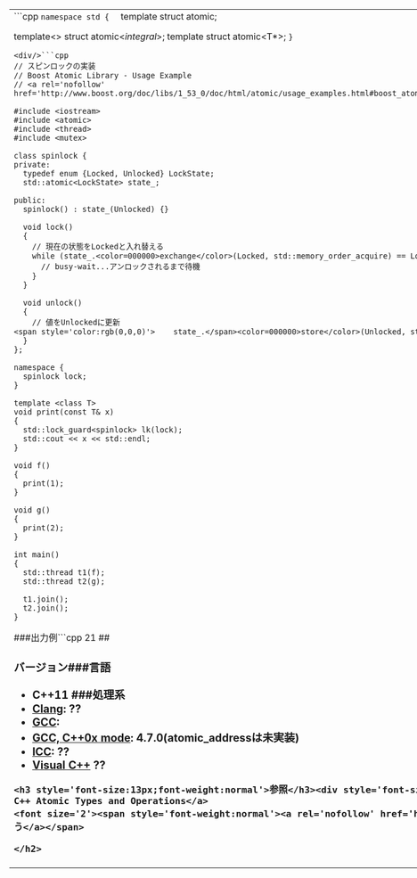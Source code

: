 <table style='width:877px' cellspacing='0'><tbody><tr><td><div dir='ltr'><div/>```cpp
<code>namespace std {</code>
<code>  </code>template<class T> struct atomic;

  template<> struct atomic<<i>integral</i>>;
  template<class T> struct atomic<T*>;
<code>}</code>
```##概要<p><code>atomic</code>クラスは、型<code>T</code>をアトミック操作するためのクラスである。整数型およびポインタに対する特殊化が提供されており、それぞれに特化した演算が用意されている。その他の型に<code>atomic</code>クラスを使用する場合、型<code>T</code>はtrivially copyable (TODO)である必要がある。特殊化された整数型および<code>bool</code>型にはそれぞれ<code>atomic_T</code>という名前の<code>typedef</code>が提供される。</p><table style='border-collapse:collapse;border-color:rgb(136,136,136);border-width:1px' cellspacing='0' bordercolor='#888' border='1'><tbody><tr><td style='width:142px;height:15px'> 名前付きアトミック型</td><td style='width:195px;height:15px'> テンプレート引数となる整数型</td></tr><tr><td style='width:142px;height:15px'><code> atomic_char</code></td><td style='width:195px;height:15px'><code> char</code></td></tr><tr><td style='width:142px;height:15px'><code> atomic_schar</code></td><td style='width:195px;height:15px'><code> signed char</code></td></tr><tr><td style='width:142px;height:15px'><code> atomic_uchar</code></td><td style='width:195px;height:15px'><code> unsigned char</code></td></tr><tr><td style='width:142px;height:15px'><code> atomic_short</code></td><td style='width:195px;height:15px'><code> short</code></td></tr><tr><td style='width:142px;height:15px'><code> atomic_ushort</code></td><td style='width:195px;height:15px'><code> unsigned short</code></td></tr><tr><td style='width:142px;height:15px'><code> atomic_int</code></td><td style='width:195px;height:15px'><code> int</code></td></tr><tr><td style='width:142px;height:15px'><code> atomic_long</code></td><td style='width:195px;height:15px'><code> long</code></td></tr><tr><td style='width:142px;height:15px'><code> atomic_ulong</code></td><td style='width:195px;height:15px'><code> unsigned long</code></td></tr><tr><td style='width:142px;height:15px'><code> atomic_llong</code></td><td style='width:195px;height:15px'><code> long long</code></td></tr><tr><td><code> atomic_ullong</code></td><td><code> unsigned long long</code></td></tr><tr><td><code> atomic_char16_t</code></td><td><code> char16_t</code></td></tr><tr><td><code> atomic_char32_t</code></td><td><code> char32_t</code></td></tr><tr><td><code> atomic_wchar_t</code></td><td><code> wchar_t</code></td></tr><tr><td><code> atomic_bool</code></td><td><code> bool</code></td></tr></tbody></table>また、<inttypes.h>で定義される整数型に対する以下の<code>typedef</code>も提供される。<table style='border-collapse:collapse;border-color:rgb(136,136,136);border-width:1px' cellspacing='0' bordercolor='#888' border='1'><tbody><tr><td style='width:162px;height:15px'> 名前付きアトミック型</td><td style='width:188px;height:15px'> テンプレート引数となる整数型</td></tr><tr><td style='width:162px;height:12px'><code> atomic_int_least8_t</code></td><td style='width:188px;height:12px'><code> int_least8_t</code></td></tr><tr><td style='width:162px;height:12px'><code> atomic_uint_least8_t</code></td><td style='width:188px;height:12px'><code> uint_least8_t</code></td></tr><tr><td style='width:162px;height:12px'><code> atomic_int_least16_t</code></td><td style='width:188px;height:12px'><code> int_least16_t</code></td></tr><tr><td style='width:162px;height:12px'><code> atomic_uint_least16_t</code></td><td style='width:188px;height:12px'><code> uint_least16_t</code></td></tr><tr><td style='width:162px;height:12px'><code> atomic_int_least32_t</code></td><td style='width:188px;height:12px'><code> int_least32_t</code></td></tr><tr><td style='width:162px;height:12px'><code> atomic_uint_least32_t</code></td><td style='width:188px;height:12px'><code> uint_least32_t</code></td></tr><tr><td style='width:162px;height:12px'><code> atomic_int_least64_t</code></td><td style='width:188px;height:12px'><code> int_least64_t</code></td></tr><tr><td style='width:162px;height:12px'><code> atomic_uint_least64_t</code></td><td style='width:188px;height:12px'><code> uint_least64_t</code></td></tr><tr><td style='width:162px;height:12px'><code> atomic_int_fast8_t</code></td><td style='width:188px;height:12px'><code> int_fast8_t</code></td></tr><tr><td style='width:162px;height:12px'><code> atomic_uint_fast8_t</code></td><td style='width:188px;height:12px'><code> uint_fast8_t</code></td></tr><tr><td style='width:162px;height:12px'><code> atomic_int_fast16_t</code></td><td style='width:188px;height:12px'><code> int_fast16_t</code></td></tr><tr><td style='width:162px;height:12px'><code> atomic_uint_fast16_t</code></td><td style='width:188px;height:12px'><code> uint_fast16_t</code></td></tr><tr><td style='width:162px;height:12px'><code> atomic_int_fast32_t</code></td><td style='width:188px;height:12px'><code> int_fast32_t</code></td></tr><tr><td style='width:162px;height:12px'><code> atomic_uint_fast32_t</code></td><td style='width:188px;height:12px'><code> uint_fast32_t</code></td></tr><tr><td style='width:162px;height:12px'><code> atomic_int_fast64_t</code></td><td style='width:188px;height:12px'><code> int_fast64_t</code></td></tr><tr><td style='width:162px;height:12px'><code> atomic_uint_fast64_t</code></td><td style='width:188px;height:12px'><code> uint_fast64_t</code></td></tr><tr><td style='width:162px;height:12px'><code> atomic_intptr_t</code></td><td style='width:188px;height:12px'><code> intptr_t</code></td></tr><tr><td style='width:162px;height:12px'><code> atomic_uintptr_t</code></td><td style='width:188px;height:12px'><code> uintptr_t</code></td></tr><tr><td style='width:162px;height:12px'><code> atomic_size_t</code></td><td style='width:188px;height:12px'><code> size_t</code></td></tr><tr><td style='width:162px;height:12px'><code> atomic_ptrdiff_t</code></td><td style='width:188px;height:12px'><code> ptrdiff_t</code></td></tr><tr><td style='width:162px;height:12px'><code> atomic_intmax_t</code></td><td style='width:188px;height:12px'><code> intmax_t</code></td></tr><tr><td style='width:162px;height:12px'><code> atomic_uintmax_t</code></td><td style='width:188px;height:12px'><code> uintmax_t</code></td></tr></tbody></table><code>void*</code>に対する特殊化の<code>typedef</code>として、<code>atomic_address</code>型が提供される。######共通メンバ関数<table style='border-collapse:collapse;border-color:rgb(136,136,136);border-width:1px' cellspacing='0' bordercolor='#888' border='1'><tbody><tr><td style='width:184px;height:15px'> <code>[(constructor)](https://sites.google.com/site/cpprefjp/reference/atomic/atomic/atomic)</code></td><td style='width:296px;height:15px'> コンストラクタ</td></tr><tr><td style='width:184px;height:15px'> <code>~atomic() = default</code></td><td style='width:296px;height:15px'> デストラクタ</td></tr><tr><td style='width:184px;height:15px'> <code>[operator=](https://sites.google.com/site/cpprefjp/reference/atomic/atomic/op_assign)</code></td><td style='width:296px;height:15px'> 代入演算子</td></tr><tr><td style='width:184px;height:15px'> <code>[is_lock_free](https://sites.google.com/site/cpprefjp/reference/atomic/atomic/is_lock_free)</code></td><td style='width:296px;height:15px'> オブジェクトがロックフリーに振る舞えるかを判定する</td></tr><tr><td style='width:184px;height:15px'> <code>[store](https://sites.google.com/site/cpprefjp/reference/atomic/atomic/store)</code></td><td style='width:296px;height:15px'> 値を書き込む</td></tr><tr><td style='width:184px;height:15px'> <code>[load](https://sites.google.com/site/cpprefjp/reference/atomic/atomic/load)</code></td><td style='width:296px;height:15px'> 値を読み込む</td></tr><tr><td style='width:184px;height:15px'> <code>[operator T](https://sites.google.com/site/cpprefjp/reference/atomic/atomic/op_t)</code></td><td style='width:296px;height:15px'> 型Tへの変換演算子</td></tr><tr><td style='width:184px;height:15px'> <code>[exchange](https://sites.google.com/site/cpprefjp/reference/atomic/atomic/exchange)</code></td><td style='width:296px;height:15px'> 値を入れ替える</td></tr><tr><td style='width:184px;height:15px'> <code>[compare_exchange_weak](https://sites.google.com/site/cpprefjp/reference/atomic/atomic/compare_exchange_weak)</code></td><td style='width:296px;height:15px'> 弱い比較で値を入れ替える</td></tr><tr><td style='width:184px;height:15px'> <code>[compare_exchange_strong](https://sites.google.com/site/cpprefjp/reference/atomic/atomic/compare_exchange_strong)</code></td><td style='width:296px;height:15px'> 強い比較で値を入れ替える</td></tr></tbody></table>###atomic<integral>専用メンバ関数<table style='border-collapse:collapse;border-top-color:rgb(136,136,136);border-right-color:rgb(136,136,136);border-bottom-color:rgb(136,136,136);border-left-color:rgb(136,136,136);border-top-width:1px;border-right-width:1px;border-bottom-width:1px;border-left-width:1px' cellspacing='0' bordercolor='#888' border='1'><tbody><tr><td style='width:112px;height:15px'> <code>[fetch_add](https://sites.google.com/site/cpprefjp/reference/atomic/atomic/fetch_add)</code></td><td style='width:286px;height:15px'> 加算</td></tr><tr><td style='width:112px;height:15px'> <code>[fetch_sub](https://sites.google.com/site/cpprefjp/reference/atomic/atomic/fetch_sub)</code></td><td style='width:286px;height:15px'> 減算</td></tr><tr><td style='width:112px;height:15px'> <code>[fetch_and](https://sites.google.com/site/cpprefjp/reference/atomic/atomic/fetch_and)</code></td><td style='width:286px;height:15px'> AND演算</td></tr><tr><td style='width:112px;height:15px'> <code>[fetch_or](https://sites.google.com/site/cpprefjp/reference/atomic/atomic/fetch_or)</code></td><td style='width:286px;height:15px'> OR演算</td></tr><tr><td style='width:112px;height:15px'> <code>[fetch_xor](https://sites.google.com/site/cpprefjp/reference/atomic/atomic/fetch_xor)</code></td><td style='width:286px;height:15px'> XOR演算</td></tr><tr><td> <code>[operator++](https://sites.google.com/site/cpprefjp/reference/atomic/atomic/op_increment)</code></td><td> インクリメント</td></tr><tr><td> <code>[operator--](https://sites.google.com/site/cpprefjp/reference/atomic/atomic/op_decrement)</code></td><td> デクリメント</td></tr><tr><td> <code>[operator+=](https://sites.google.com/site/cpprefjp/reference/atomic/atomic/op_plus_assign)</code></td><td> 加算</td></tr><tr><td> <code>[operator-=](https://sites.google.com/site/cpprefjp/reference/atomic/atomic/op_minus_assign)</code></td><td> 減算</td></tr><tr><td> <code>[operator&=](https://sites.google.com/site/cpprefjp/reference/atomic/atomic/op_and_assign)</code></td><td> AND演算</td></tr><tr><td> <code>[operator|=](https://sites.google.com/site/cpprefjp/reference/atomic/atomic/op_or_assign)</code></td><td> OR演算</td></tr><tr><td> <code>[operator^=](https://sites.google.com/site/cpprefjp/reference/atomic/atomic/op_xor_assign)</code></td><td> XOR演算</td></tr></tbody></table>###atomic<T*>専用メンバ関数<table style='border-collapse:collapse;border-top-color:rgb(136,136,136);border-right-color:rgb(136,136,136);border-bottom-color:rgb(136,136,136);border-left-color:rgb(136,136,136);border-top-width:1px;border-right-width:1px;border-bottom-width:1px;border-left-width:1px' cellspacing='0' bordercolor='#888' border='1'><tbody><tr><td style='width:113px;height:15px'> <code>[fetch_add](https://sites.google.com/site/cpprefjp/reference/atomic/atomic/fetch_add)</code></td><td style='width:283px;height:15px'> 加算</td></tr><tr><td style='width:113px;height:15px'> <code>[fetch_sub](https://sites.google.com/site/cpprefjp/reference/atomic/atomic/fetch_sub)</code></td><td style='width:283px;height:15px'> 減算</td></tr><tr><td style='width:113px;height:15px'> <code>[operator++](https://sites.google.com/site/cpprefjp/reference/atomic/atomic/op_increment)</code></td><td style='width:283px;height:15px'> インクリメント</td></tr><tr><td style='width:113px;height:15px'> <code>[operator--](https://sites.google.com/site/cpprefjp/reference/atomic/atomic/op_decrement)</code></td><td style='width:283px;height:15px'> デクリメント</td></tr><tr><td> <code>[operator+=](https://sites.google.com/site/cpprefjp/reference/atomic/atomic/op_plus_assign)</code></td><td> 加算</td></tr><tr><td> <code>[operator-=](https://sites.google.com/site/cpprefjp/reference/atomic/atomic/op_minus_assign)</code></td><td> 減算</td></tr></tbody></table>###例
<div/>```cpp
// スピンロックの実装
// Boost Atomic Library - Usage Example
// <a rel='nofollow' href='http://www.boost.org/doc/libs/1_53_0/doc/html/atomic/usage_examples.html#boost_atomic.usage_examples.example_spinlock'>http://www.boost.org/doc/libs/1_53_0/doc/html/atomic/usage_examples.html#boost_atomic.usage_examples.example_spinlock</a>

#include <iostream>
#include <atomic>
#include <thread>
#include <mutex>
 
class spinlock {
private:
  typedef enum {Locked, Unlocked} LockState;
  std::atomic<LockState> state_;

public:
  spinlock() : state_(Unlocked) {}
  
  void lock()
  {
    // 現在の状態をLockedと入れ替える
    while (state_.<color=000000>exchange</color>(Locked, std::memory_order_acquire) == Locked) {
      // busy-wait...アンロックされるまで待機
    }
  }

  void unlock()
  {
    // 値をUnlockedに更新
<span style='color:rgb(0,0,0)'>    state_.</span><color=000000>store</color>(Unlocked, std::memory_order_release);
  }
};

namespace {
  spinlock lock;
}

template <class T>
void print(const T& x)
{
  std::lock_guard<spinlock> lk(lock);
  std::cout << x << std::endl;
}

void f()
{
  print(1);
}

void g()
{
  print(2);
}

int main()
{
  std::thread t1(f);
  std::thread t2(g);

  t1.join();
  t2.join();
}
```
###出力例```cpp
21
##<div style='font-size:13px;font-weight:normal'><h2>バージョン###言語
- C++11
###処理系
- [Clang](https://sites.google.com/site/cpprefjp/implementation#clang): ??
- [GCC](https://sites.google.com/site/cpprefjp/implementation#gcc): 
- [GCC, C++0x mode](https://sites.google.com/site/cpprefjp/implementation#gcc): 4.7.0(atomic_addressは未実装)
- [ICC](https://sites.google.com/site/cpprefjp/implementation#icc): ??
- [Visual C++](https://sites.google.com/site/cpprefjp/implementation#visual_cpp) ??
```
<h3 style='font-size:13px;font-weight:normal'>参照</h3><div style='font-size:13px;font-weight:normal'><a rel='nofollow' href='http://www.open-std.org/jtc1/sc22/wg21/docs/papers/2007/n2145.html'>N2145 C++ Atomic Types and Operations</a>
<font size='2'><span style='font-weight:normal'><a rel='nofollow' href='http://d.hatena.ne.jp/faith_and_brave/20130110/1357808183'>アトミックオブジェクトを含むクラスのコピーとムーブ - Faith and Brave - C++で遊ぼう</a></span>

</h2>